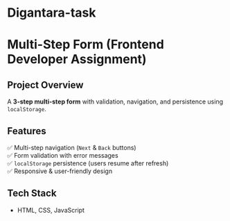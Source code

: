 # Digantara-task
# Multi-Step Form (Frontend Developer Assignment)

## Project Overview
A **3-step multi-step form** with validation, navigation, and persistence using `localStorage`.

## Features
✅ Multi-step navigation (`Next` & `Back` buttons)  
✅ Form validation with error messages  
✅ `localStorage` persistence (users resume after refresh)  
✅ Responsive & user-friendly design  

##  Tech Stack
- HTML, CSS, JavaScript  


